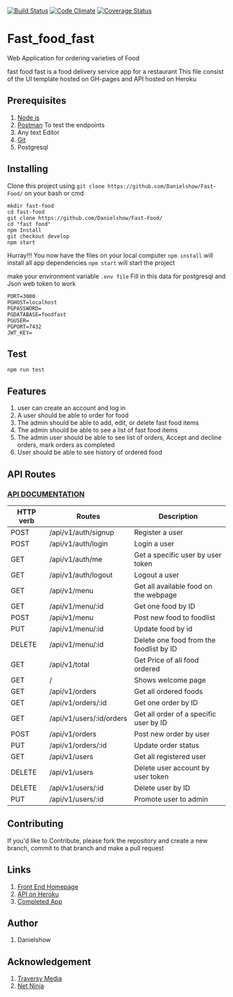 [![Build Status](https://travis-ci.org/Danielshow/Fast-Food.svg?branch=develop)](https://travis-ci.org/Danielshow/Fast-Food)
[![Code Climate](https://codeclimate.com/github/codeclimate/codeclimate/badges/gpa.svg)](https://codeclimate.com/github/Danielshow/Fast-Food)
[![Coverage Status](https://coveralls.io/repos/github/Danielshow/Fast-Food/badge.svg?branch=develop)](https://coveralls.io/github/Danielshow/Fast-Food?branch=develop)
# Fast_food_fast
Web Application for ordering varieties of Food

fast food fast is a food delivery service app for a restaurant
This file consist of the UI template hosted on GH-pages and API hosted on Heroku

## Prerequisites
1. [Node js](https://nodejs.org/en/)
2. [Postman](https://www.getpostman.com/) To test the endpoints
3. Any text Editor
4. [Git](https://git-scm.com/downloads)
4. Postgresql

## Installing

Clone this project using `git clone https://github.com/Danielshow/Fast-Food/` on your bash or cmd

```shell
mkdir fast-food
cd fast-food
git clone https://github.com/Danielshow/Fast-Food/
cd "fast food"
npm Install
git checkout develop
npm start
```
Hurray!!! You now have the files on your local computer
`npm install` will install all app dependencies
`npm start` will start the project

make your environment variable `.env file`
Fill in this data for postgresql and Json web token to work
```
PORT=3000
PGHOST=localhost
PGPASSWORD=
PGDATABASE=foodfast
PGUSER=
PGPORT=7432
JWT_KEY=
```

## Test
```shell
npm run test
```

## Features
1) user can create an account and log in
2) A user should be able to order for food
3) The admin should be able to add, edit, or delete fast food items
4) The admin should be able to see a list of fast food items
5) The admin user should be able to see list of orders, Accept and decline orders, mark orders as completed
6) User should be able to see history of ordered food

## API Routes
### [API DOCUMENTATION](https://app.swaggerhub.com/apis-docs/fastfood/FastFood/1.0#/)

| HTTP verb | Routes  | Description |
|-----------| ------------- | ------------- |
| POST | /api/v1/auth/signup | Register a user |
| POST | /api/v1/auth/login | Login a user |
| GET | /api/v1/auth/me | Get a specific user by user token |
| GET | /api/v1/auth/logout | Logout a user |
| GET | /api/v1/menu  | Get all available food on the webpage  |
| GET | /api/v1/menu/:id  | Get one food by ID  |
| POST | /api/v1/menu  | Post new food to foodlist |
| PUT | /api/v1/menu/:id | Update food by id |
| DELETE | /api/v1/menu/:id  | Delete one food from the foodlist by ID |
| GET | /api/v1/total  | Get Price of all food ordered |
| GET | /  | Shows welcome page |
| GET | /api/v1/orders  | Get all ordered foods  |
| GET | /api/v1/orders/:id  | Get one order by ID  |
| GET | /api/v1/users/:id/orders  | Get all order of a specific user by ID  |
| POST | /api/v1/orders | Post new order by user |
| PUT | /api/v1/orders/:id  | Update order status  |
| GET | /api/v1/users | Get all registered user |
| DELETE | /api/v1/users | Delete user account by user token |
| DELETE | /api/v1/users/:id | Delete user by ID |
| PUT | /api/v1/users/:id | Promote user to admin |

## Contributing

If you'd like to Contribute, please fork the repository and create a new branch, commit to that branch and make a pull request

## Links

1. [Front End Homepage](https://danielshow.github.io/Fast-Food/)
2. [API on Heroku](https://evening-island-29552.herokuapp.com/api/v1)
3. [Completed App](https://evening-island-29552.herokuapp.com)

## Author

1. Danielshow

## Acknowledgement

1. [Traversy Media](https://www.youtube.com/user/TechGuyWeb)
2. [Net Ninja](https://www.youtube.com/channel/UCW5YeuERMmlnqo4oq8vwUpg)
